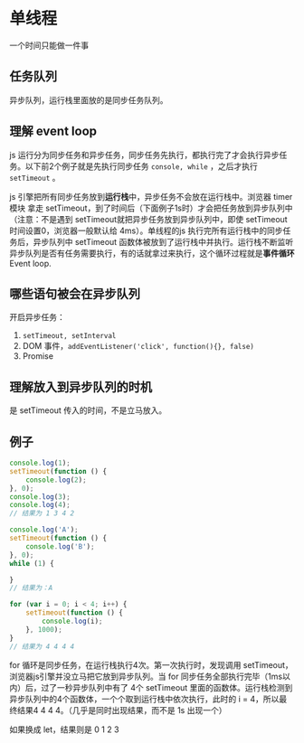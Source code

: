 # 单线程

一个时间只能做一件事

## 任务队列

异步队列，运行栈里面放的是同步任务队列。

## 理解 event loop

js 运行分为同步任务和异步任务，同步任务先执行，都执行完了才会执行异步任务。以下前2个例子就是先执行同步任务 `console, while` ，之后才执行 `setTimeout` 。

js 引擎把所有同步任务放到**运行栈**中，异步任务不会放在运行栈中。浏览器 timer模块 拿走 setTimeout，到了时间后（下面例子1s时）才会把任务放到异步队列中（注意：不是遇到 setTimeout就把异步任务放到异步队列中，即使 setTimeout 时间设置0，浏览器一般默认给 4ms）。单线程的js 执行完所有运行栈中的同步任务后，异步队列中 setTimeout 函数体被放到了运行栈中并执行。运行栈不断监听异步队列是否有任务需要执行，有的话就拿过来执行，这个循环过程就是**事件循环** Event loop.

## 哪些语句被会在异步队列

开启异步任务：

1. `setTimeout, setInterval`
1. DOM 事件，`addEventListener('click', function(){}, false)`
1. Promise

## 理解放入到异步队列的时机

是 setTimeout 传入的时间，不是立马放入。

## 例子

```javascript
console.log(1);
setTimeout(function () {
    console.log(2);
}, 0);
console.log(3);
console.log(4);
// 结果为 1 3 4 2

console.log('A');
setTimeout(function () {
    console.log('B');
}, 0);
while (1) {

}
// 结果为：A

for (var i = 0; i < 4; i++) {
    setTimeout(function () {
        console.log(i);
    }, 1000);
}
// 结果为 4 4 4 4
```

for 循环是同步任务，在运行栈执行4次。第一次执行时，发现调用 setTimeout，浏览器js引擎并没立马把它放到异步队列。当 for 同步任务全部执行完毕（1ms以内）后，过了一秒异步队列中有了 4个 setTimeout 里面的函数体。运行栈检测到异步队列中的4个函数体，一个个取到运行栈中依次执行，此时的 i = 4，所以最终结果4 4 4 4。（几乎是同时出现结果，而不是 1s 出现一个）

如果换成 let，结果则是 0 1 2 3